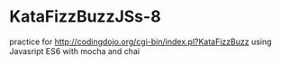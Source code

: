 # KataFizzBuzzJSs-8

practice for http://codingdojo.org/cgi-bin/index.pl?KataFizzBuzz
using Javasript ES6
with mocha and chai
